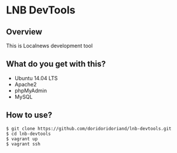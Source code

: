 # LNB DevTools

## Overview
This is Localnews development tool

## What do you get with this?

- Ubuntu 14.04 LTS
- Apache2
- phpMyAdmin
- MySQL

## How to use?

```
$ git clone https://github.com/doridoridoriand/lnb-devtools.git
$ cd lnb-devtools
$ vagrant up
$ vagrant ssh
```
